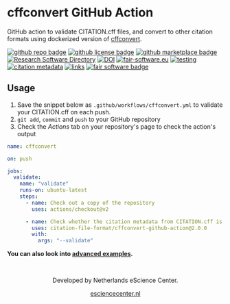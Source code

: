 # cffconvert GitHub Action

GitHub action to validate CITATION.cff files, and convert to other citation formats using dockerized version of [cffconvert](https://pypi.org/project/cffconvert/).

[![github repo badge](https://img.shields.io/badge/github-repo-000.svg?logo=github&labelColor=gray&color=blue)](https://github.com/citation-file-format/cffconvert-github-action)
[![github license badge](https://img.shields.io/github/license/citation-file-format/cffconvert-github-action)](https://github.com/citation-file-format/cffconvert-github-action)
[![github marketplace badge](https://img.shields.io/badge/github-marketplace-000.svg?logo=github&labelColor=gray&color=blue)](https://github.com/marketplace/actions/cffconvert)
[![Research Software Directory](https://img.shields.io/badge/rsd-cffconvert--github--action-00a3e3.svg)](https://www.research-software.nl/software/cffconvert-github-action)
[![DOI](https://zenodo.org/badge/DOI/10.5281/zenodo.3993241.svg)](https://doi.org/10.5281/zenodo.3993241)
[![fair-software.eu](https://img.shields.io/badge/fair--software.eu-%E2%97%8F%20%20%E2%97%8F%20%20%E2%97%8F%20%20%E2%97%8F%20%20%E2%97%8B-yellow)](https://fair-software.eu)
[![testing](https://github.com/citation-file-format/cffconvert-github-action/workflows/selftest/badge.svg)](https://github.com/citation-file-format/cffconvert-github-action/actions?query=workflow%3A%22selftest%22)
[![citation metadata](https://github.com/citation-file-format/cffconvert-github-action/workflows/cffconvert/badge.svg)](https://github.com/citation-file-format/cffconvert-github-action/actions?query=workflow%3A%22cffconvert%22)
[![links](https://github.com/citation-file-format/cffconvert-github-action/actions/workflows/link-check.yml/badge.svg)](https://github.com/citation-file-format/cffconvert-github-action/actions/workflows/link-check.yml)
[![fair software badge](https://github.com/citation-file-format/cffconvert-github-action/actions/workflows/fair-software.yml/badge.svg)](https://github.com/citation-file-format/cffconvert-github-action/actions/workflows/fair-software.yml)

## Usage

1. Save the snippet below as ``.github/workflows/cffconvert.yml`` to validate your CITATION.cff on each push.
1. ``git add``, ``commit`` and ``push`` to your GitHub repository
1. Check the _Actions_ tab on your repository's page to check the action's output

```yaml
name: cffconvert

on: push

jobs:
  validate:
    name: "validate"
    runs-on: ubuntu-latest
    steps:
      - name: Check out a copy of the repository
        uses: actions/checkout@v2

      - name: Check whether the citation metadata from CITATION.cff is valid
        uses: citation-file-format/cffconvert-github-action@2.0.0
        with:
          args: "--validate"

```

**You can also look into [advanced examples](README.advanced.md).**

<br>
<p align="center">
  Developed by Netherlands eScience Center.
</p> 
<p align="center">
  <a href="https://esciencecenter.nl">esciencecenter.nl</a>
</p> 

